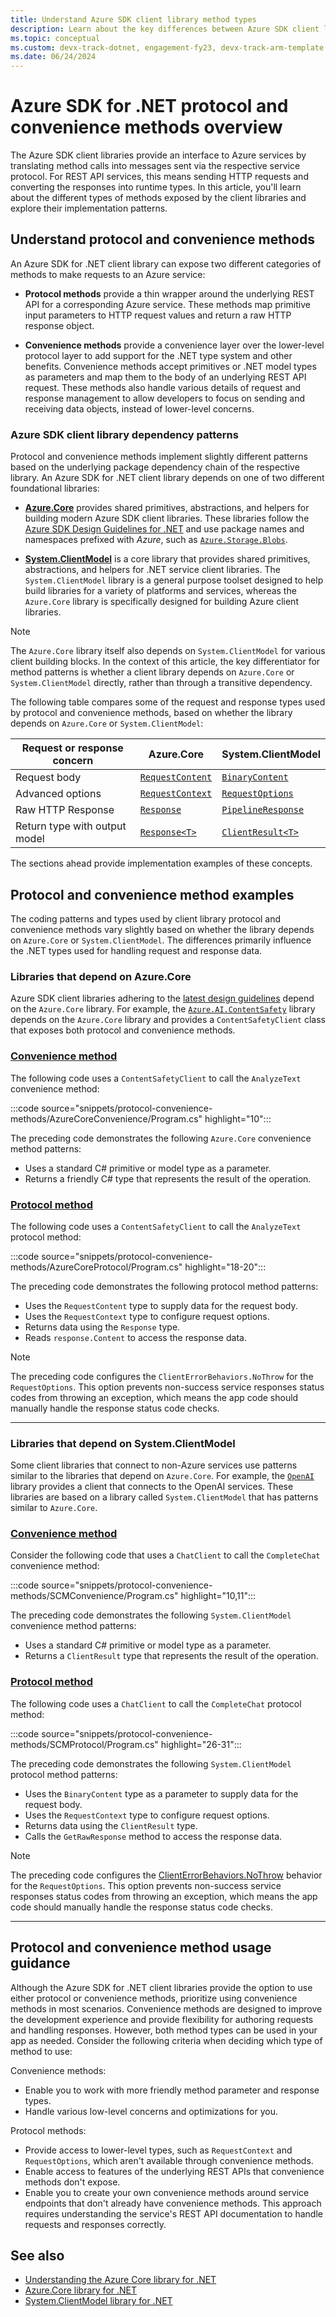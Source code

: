 ```yaml
---
title: Understand Azure SDK client library method types
description: Learn about the key differences between Azure SDK client library protocol and convenience methods
ms.topic: conceptual
ms.custom: devx-track-dotnet, engagement-fy23, devx-track-arm-template
ms.date: 06/24/2024
---
```


# Azure SDK for .NET protocol and convenience methods overview

The Azure SDK client libraries provide an interface to Azure services by translating method calls into messages sent via the respective service protocol. For REST API services, this means sending HTTP requests and converting the responses into runtime types. In this article, you'll learn about the different types of methods exposed by the client libraries and explore their implementation patterns.

## Understand protocol and convenience methods

An Azure SDK for .NET client library can expose two different categories of methods to make requests to an Azure service:

- **Protocol methods** provide a thin wrapper around the underlying REST API for a corresponding Azure service. These methods map primitive input parameters to HTTP request values and return a raw HTTP response object.

- **Convenience methods** provide a convenience layer over the lower-level protocol layer to add support for the .NET type system and other benefits. Convenience methods accept primitives or .NET model types as parameters and map them to the body of an underlying REST API request. These methods also handle various details of request and response management to allow developers to focus on sending and receiving data objects, instead of lower-level concerns.

### Azure SDK client library dependency patterns

Protocol and convenience methods implement slightly different patterns based on the underlying package dependency chain of the respective library. An Azure SDK for .NET client library depends on one of two different foundational libraries:

- [**Azure.Core**](/dotnet/api/overview/azure/core-readme) provides shared primitives, abstractions, and helpers for building modern Azure SDK client libraries. These libraries follow the [Azure SDK Design Guidelines for .NET](https://azure.github.io/azure-sdk/dotnet_introduction.html) and use package names and namespaces prefixed with *Azure*, such as [`Azure.Storage.Blobs`](/dotnet/api/overview/azure/storage.blobs-readme).

- [**System.ClientModel**](/dotnet/api/overview/azure/system.clientmodel-readme) is a core library that provides shared primitives, abstractions, and helpers for .NET service client libraries. The `System.ClientModel` library is a general purpose toolset designed to help build libraries for a variety of platforms and services, whereas the `Azure.Core` library is specifically designed for building Azure client libraries.

> [!NOTE]
> The `Azure.Core` library itself also depends on `System.ClientModel` for various client building blocks. In the context of this article, the key differentiator for method patterns is whether a client library depends on `Azure.Core` or `System.ClientModel` directly, rather than through a transitive dependency.

The following table compares some of the request and response types used by protocol and convenience methods, based on whether the library depends on `Azure.Core` or `System.ClientModel`:

|Request or response concern  |Azure.Core  | System.ClientModel |
|---------|---------|---------|
|Request body     | [`RequestContent`](/dotnet/api/azure.core.requestcontent)         | [`BinaryContent`](/dotnet/api/system.clientmodel.binarycontent)         |
|Advanced options     | [`RequestContext`](/dotnet/api/azure.requestcontext)         | [`RequestOptions`](/dotnet/api/system.clientmodel.primitives.requestoptions)         |
|Raw HTTP Response     | [`Response`](/dotnet/api/azure.response)         | [`PipelineResponse`](/dotnet/api/system.clientmodel.primitives.pipelineresponse)         |
|Return type with output model     | [`Response<T>`](/dotnet/api/azure.response-1)         | [`ClientResult<T>`](/dotnet/api/system.clientmodel.clientresult-1)         |

The sections ahead provide implementation examples of these concepts.

## Protocol and convenience method examples

The coding patterns and types used by client library protocol and convenience methods vary slightly based on whether the library depends on `Azure.Core` or `System.ClientModel`. The differences primarily influence the .NET types used for handling request and response data.

### Libraries that depend on Azure.Core

Azure SDK client libraries adhering to the [latest design guidelines](https://azure.github.io/azure-sdk/general_introduction.html) depend on the `Azure.Core` library. For example, the [`Azure.AI.ContentSafety`](/dotnet/api/overview/azure/ai.contentsafety-readme) library depends on the `Azure.Core` library and provides a `ContentSafetyClient` class that exposes both protocol and convenience methods.

### [Convenience method](#tab/convenience-methods)

The following code uses a `ContentSafetyClient` to call the `AnalyzeText` convenience method:

:::code source="snippets/protocol-convenience-methods/AzureCoreConvenience/Program.cs" highlight="10":::

The preceding code demonstrates the following `Azure.Core` convenience method patterns:

- Uses a standard C# primitive or model type as a parameter.
- Returns a friendly C# type that represents the result of the operation.

### [Protocol method](#tab/protocol-methods)

The following code uses a `ContentSafetyClient` to call the `AnalyzeText` protocol method:

:::code source="snippets/protocol-convenience-methods/AzureCoreProtocol/Program.cs" highlight="18-20":::

The preceding code demonstrates the following protocol method patterns:

- Uses the `RequestContent` type to supply data for the request body.
- Uses the `RequestContext` type to configure request options.
- Returns data using the `Response` type.
- Reads `response.Content` to access the response data.

> [!NOTE]
> The preceding code configures the `ClientErrorBehaviors.NoThrow` for the `RequestOptions`. This option prevents non-success service responses status codes from throwing an exception, which means the app code should manually handle the response status code checks.

---

### Libraries that depend on System.ClientModel

Some client libraries that connect to non-Azure services use patterns similar to the libraries that depend on `Azure.Core`. For example, the [`OpenAI`](https://www.nuget.org/packages/OpenAI/2.0.0-beta.7) library provides a client that connects to the OpenAI services. These libraries are based on a library called `System.ClientModel` that has patterns similar to `Azure.Core`.

### [Convenience method](#tab/convenience-methods)

Consider the following code that uses a `ChatClient` to call the `CompleteChat` convenience method:

:::code source="snippets/protocol-convenience-methods/SCMConvenience/Program.cs" highlight="10,11":::

The preceding code demonstrates the following `System.ClientModel` convenience method patterns:

- Uses a standard C# primitive or model type as a parameter.
- Returns a `ClientResult` type that represents the result of the operation.

### [Protocol method](#tab/protocol-methods)

The following code uses a `ChatClient` to call the `CompleteChat` protocol method:

:::code source="snippets/protocol-convenience-methods/SCMProtocol/Program.cs" highlight="26-31":::

The preceding code demonstrates the following `System.ClientModel` protocol method patterns:

- Uses the `BinaryContent` type as a parameter to supply data for the request body.
- Uses the `RequestContext` type to configure request options.
- Returns data using the `ClientResult` type.
- Calls the `GetRawResponse` method to access the response data.

> [!NOTE]
> The preceding code configures the [ClientErrorBehaviors.NoThrow](/dotnet/api/system.clientmodel.primitives.clienterrorbehaviors) behavior for the `RequestOptions`. This option prevents non-success service responses status codes from throwing an exception, which means the app code should manually handle the response status code checks.

---

## Protocol and convenience method usage guidance

Although the Azure SDK for .NET client libraries provide the option to use either protocol or convenience methods, prioritize using convenience methods in most scenarios. Convenience methods are designed to improve the development experience and provide flexibility for authoring requests and handling responses. However, both method types can be used in your app as needed. Consider the following criteria when deciding which type of method to use:

Convenience methods:

- Enable you to work with more friendly method parameter and response types.
- Handle various low-level concerns and optimizations for you.

Protocol methods:

- Provide access to lower-level types, such as `RequestContext` and `RequestOptions`, which aren't available through convenience methods.
- Enable access to features of the underlying REST APIs that convenience methods don't expose.
- Enable you to create your own convenience methods around service endpoints that don't already have convenience methods. This approach requires understanding the service's REST API documentation to handle requests and responses correctly.

## See also

- [Understanding the Azure Core library for .NET](https://devblogs.microsoft.com/azure-sdk/understanding-the-azure-core-library-for-net/)
- [Azure.Core library for .NET](/dotnet/api/overview/azure/core-readme)
- [System.ClientModel library for .NET](/dotnet/api/overview/azure/system.clientmodel-readme)
